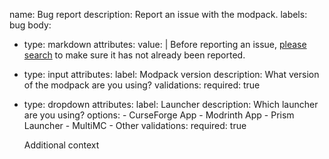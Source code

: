 name: Bug report
description: Report an issue with the modpack.
labels: bug
body:
- type: markdown
  attributes:
    value: |
      Before reporting an issue, [please search](https://github.com/Dseelis/Arcane-CSD-/issues) to make sure it has not already been reported. 

- type: input
  attributes:
    label: Modpack version
    description: What version of the modpack are you using?
  validations:
    required: true

- type: dropdown
  attributes:
    label: Launcher
    description: Which launcher are you using?
    options:
      - CurseForge App
      - Modrinth App
      - Prism Launcher
      - MultiMC
      - Other
  validations:
    required: true
   
  Additional context
